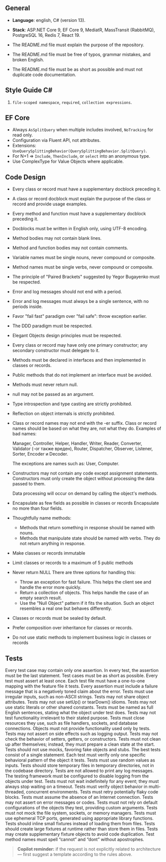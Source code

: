 ## General
* **Language**: english, C# (version 13).
* **Stack**: ASP.NET Core 9, EF Core 9, MediatR, MassTransit (RabbitMQ), PostgreSQL 16, Redis 7, React 19.

* The README.md file must explain the purpose of the repository.
* The README.md file must be free of typos, grammar mistakes, and broken English.
* The README.md file must be as short as possible and must not duplicate code documentation.


## Style Guide C#
1. `file-scoped namespace`, `required`, `collection expressions`.

## EF Core
* Always `AsSplitQuery` when multiple includes involved, `NoTracking` for read only.
* Configuration via Fluent API, not attributes.
* Extensions: `UseQuerySplittingBehavior(QuerySplittingBehavior.SplitQuery)`.
* For N+1 ⇒ `Include`, `ThenInclude`, or `select` into an anonymous type.
* Use ComplexType for Value Objects where applicable.

## Code Design
* Every class or record must have a supplementary docblock preceding it.
* A class or record docblock must explain the purpose of the class or record and provide usage examples.
* Every method and function must have a supplementary docblock preceding it.
* Docblocks must be written in English only, using UTF-8 encoding.

* Method bodies may not contain blank lines.
* Method and function bodies may not contain comments.
* Variable names must be single nouns, never compound or composite.
* Method names must be single verbs, never compound or composite.
* The principle of "Paired Brackets" suggested by Yegor Bugayenko must be respected.
* Error and log messages should not end with a period.
* Error and log messages must always be a single sentence, with no periods inside.
* Favor "fail fast" paradigm over "fail safe": throw exception earlier.

* The DDD paradigm must be respected.
* Elegant Objects design principles must be respected.

* Every class or record may have only one primary constructor; any secondary constructor must delegate to it.

* Methods must be declared in interfaces and then implemented in classes or records.
* Public methods that do not implement an interface must be avoided.
* Methods must never return null.
* null may not be passed as an argument.
* Type introspection and type casting are strictly prohibited.
* Reflection on object internals is strictly prohibited.

* Class or record names may not end with the -er suffix.
  Class or record names should be based on what they are, not what they do.
  Examples of bad names:

    Manager, Controller, Helper, Handler, Writer, Reader, Converter, Validator (-or также вреден), Router, Dispatcher, Observer, Listener, Sorter, Encoder и Decoder.

  The exceptions are names such as: User, Computer.

* Constructors may not contain any code except assignment statements.
  Constructors must only create the object without processing the data passed to them.

  Data processing will occur on demand by calling the object's methods.

* Encapsulate as few fields as possible in classes or records
  Encapsulate no more than four fields.

* Thoughtfully name methods:
  - Methods that return something in response should be named with nouns.
  - Methods that manipulate state should be named with verbs. They do not return anything in response.

* Make classes or records immutable

* Limit classes or records to a maximum of 5 public methods

* Never return NULL
  There are three options for handling this:

  - Throw an exception for fast failure. This helps the client see and handle the error more quickly.
  - Return a collection of objects. This helps handle the case of an empty search result.
  - Use the "Null Object" pattern if it fits the situation. Such an object resembles a real one but behaves differently.

* Classes or records must be sealed by default.

* Prefer composition over inheritance for classes or records.

* Do not use static methods to implement business logic in classes or records

## Tests

Every test case may contain only one assertion.
In every test, the assertion must be the last statement.
Test cases must be as short as possible.
Every test must assert at least once.
Each test file must have a one-to-one mapping with the feature file it tests.
Every assertion must include a failure message that is a negatively toned claim about the error.
Tests must use irregular inputs, such as non-ASCII strings.
Tests may not share object attributes.
Tests may not use setUp() or tearDown() idioms.
Tests may not use static literals or other shared constants.
Tests must be named as full English sentences, stating what the object under test does.
Tests may not test functionality irrelevant to their stated purpose.
Tests must close resources they use, such as file handlers, sockets, and database connections.
Objects must not provide functionality used only by tests.
Tests may not assert on side effects such as logging output.
Tests may not check the behavior of setters, getters, or constructors.
Tests must not clean up after themselves; instead, they must prepare a clean state at the start.
Tests should not use mocks, favoring fake objects and stubs.
The best tests consist of a single statement.
Each test must verify only one specific behavioral pattern of the object it tests.
Tests must use random values as inputs.
Tests should store temporary files in temporary directories, not in the codebase directory.
Tests are not allowed to print any log messages.
The testing framework must be configured to disable logging from the objects under test.
Tests must not wait indefinitely for any event; they must always stop waiting on a timeout.
Tests must verify object behavior in multi-threaded, concurrent environments.
Tests must retry potentially flaky code blocks.
Tests must assume the absence of an Internet connection.
Tests may not assert on error messages or codes.
Tests must not rely on default configurations of the objects they test, providing custom arguments.
Tests must not mock the file system, sockets, or memory managers.
Tests must use ephemeral TCP ports, generated using appropriate library functions.
Tests should inline small fixtures instead of loading them from files.
Tests should create large fixtures at runtime rather than store them in files.
Tests may create supplementary fixture objects to avoid code duplication.
Test method names must spell “cannot” and “dont” without apostrophes.


> **Copilot reminder:** if the request is not explicitly related to architecture — first suggest a template according to the rules above.
